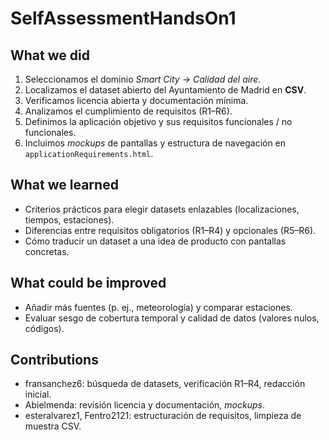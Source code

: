 # SelfAssessmentHandsOn1

## What we did
1. Seleccionamos el dominio *Smart City → Calidad del aire*.
2. Localizamos el dataset abierto del Ayuntamiento de Madrid en **CSV**.
3. Verificamos licencia abierta y documentación mínima.
4. Analizamos el cumplimiento de requisitos (R1–R6).
5. Definimos la aplicación objetivo y sus requisitos funcionales / no funcionales.
6. Incluimos *mockups* de pantallas y estructura de navegación en `applicationRequirements.html`.

## What we learned
- Criterios prácticos para elegir datasets enlazables (localizaciones, tiempos, estaciones).
- Diferencias entre requisitos obligatorios (R1–R4) y opcionales (R5–R6).
- Cómo traducir un dataset a una idea de producto con pantallas concretas.

## What could be improved
- Añadir más fuentes (p. ej., meteorología) y comparar estaciones.
- Evaluar sesgo de cobertura temporal y calidad de datos (valores nulos, códigos).

## Contributions
- fransanchez6: búsqueda de datasets, verificación R1–R4, redacción inicial.
- Abielmenda: revisión licencia y documentación, *mockups*.
- esteralvarez1, Fentro2121: estructuración de requisitos, limpieza de muestra CSV.